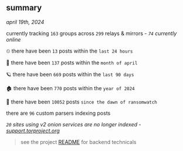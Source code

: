 
## summary
_april 19th, 2024_

currently tracking `163` groups across `299` relays & mirrors - _`74` currently online_

⏲ there have been `13` posts within the `last 24 hours`

🦈 there have been `137` posts within the `month of april`

🪐 there have been `669` posts within the `last 90 days`

🏚 there have been `770` posts within the `year of 2024`

🦕 there have been `10052` posts `since the dawn of ransomwatch`

there are `96` custom parsers indexing posts

_`20` sites using v2 onion services are no longer indexed - [support.torproject.org](https://support.torproject.org/onionservices/v2-deprecation/)_

> see the project [README](https://github.com/joshhighet/ransomwatch#ransomwatch--) for backend technicals
